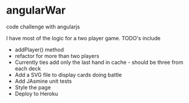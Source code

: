 # angularWar

code challenge with angularjs

I have most of the logic for a two player game.
    TODO's include
        <ul>
            <li>addPlayer() method 
            <li>refactor for more than two players
            <li>Currently ties add only the last hand in cache - should be three from each deck
            <li>Add a SVG file to display cards doing battle
            <li>Add JAsmine unit tests 
            <li>Style the page 
            <li>Deploy to Heroku
        </ul>
